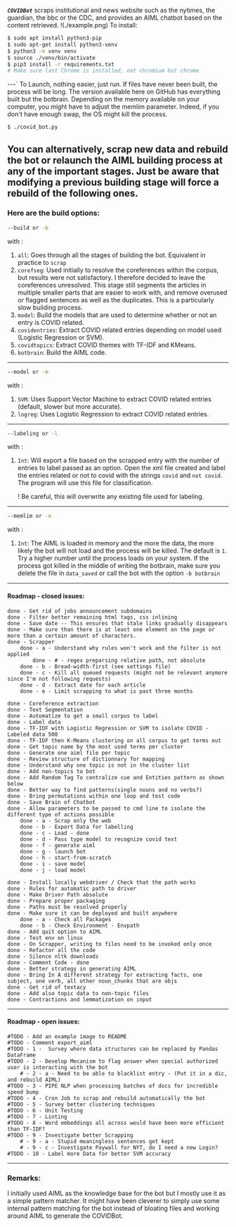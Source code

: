***`COVIDBot`*** scraps institutional and news website such as the nytimes, the guardian, the bbc or the CDC, and provides an AIML chatbot based on the content retrieved.
!(./example.png)
To install:
```sh
$ sudo apt install python3-pip
$ sudo apt-get install python3-venv
$ python3 -m venv venv
$ source ./venv/bin/activate
$ pip3 install -r requirements.txt
# Make sure last Chrome is installed, not chromium but chrome
```
---`
To Launch, nothing easier, just run. If files have never been built, the process will be long.
The version available here on GitHub has everything built but the botbrain. Depending on the memory
available on your computer, you might have to adjust the memlim parameter. Indeed, if you don't have enough
swap, the OS might kill the process.
```sh
$ ./covid_bot.py
```

You can alternatively, scrap new data and rebuild the bot or relaunch the AIML building process at any of the important stages.
Just be aware that modifying a previous building stage will force a rebuild of the following ones.
---
### Here are the build options:

```sh
--build or -b
```
with :
1. `all`: Goes through all the stages of building the bot. Equivalent in practice to
`scrap`
2. `corefseg`: Used initially to resolve the coreferences within the corpus, but results were not satisfactory. I therefore decided to leave the coreferences unresolved. This stage still segments the articles in multiple smaller parts that are easier to work with, and remove overused or flagged sentences as well as the duplicates. This is a particularly slow building process.
3. `model`: Build the models that are used to determine whether or not an entry is COVID related.
4. `covidentries`: Extract COVID related entries depending on model used (Logistic Regression or SVM).
5. `covidtopics`: Extract COVID themes with TF-IDF and KMeans.
6. `botbrain`: Build the AIML code.
---
```sh
--model or -m
```
with :
1. `SVM`: Uses Support Vector Machine to extract COVID related entries (default, slower but more accurate).
2. `logreg`: Uses Logistic Regression to extract COVID related entries.
---
```sh
--labeling or -l
```
with :
1. `Int`: Will export a file based on the scrapped entry with the number of entries to label passed as an option. Open the xml file created and label the entries related or not to covid with the strings `covid` and `not covid`. The program will use this file for classification.

    ! Be careful, this will overwrite any existing file used for labeling.
---
```sh
--memlim or -e
```
with :
1. `Int`: The AIML is loaded in memory and the more the data, the more likely the bot will not load and the process will be killed. The default is `1`. Try a higher number until the process loads on your system. If the process got killed in the middle of writing the botbrain, make sure you delete the file in `data_saved` or call the bot with the option `-b botbrain`

---
#### Roadmap - closed issues:

    done - Get rid of jobs announcement subdomains
    done - Filter better remaining html tags, css inlining
    done - Save date -- This ensures that stale links gradually disappears
    done - Make sure than there is at least one element on the page or more than a certain amount of characters.
    done - Scrapper
        done - a - Understand why rules won't work and the filter is not applied
            done - # - regex preparsing relative path, not absolute
        done - b - Bread-width-first (see settings file)
        done - c - Kill all queued requests (might not be relevant anymore since I'm not following requests)
        done - d - Extract date for each article
        done - e - Limit scrapping to what is past three months

    done - Coreference extraction
    done - Text Segmentation
    done - Automatize to get a small corpus to label
    done - Label data
    done - TF-IDF with Logistic Regression or SVM to isolate COVID - Labeled data 500
    done - TF-IDF then K-Means clustering on all corpus to get terms out
    done - Get topic name by the most used terms per cluster
    done - Generate one aiml file per topic
    done - Review structure of dictionnary for mapping
    done - Understand why one topic is not in the cluster list
    done - Add non-topics to bot
    done - Add Random Tag To centralize cue and Entities pattern as shown below
    done - Better way to find patterns(single nouns and no verbs?)
    done - Bring permutations within one loop and test code
    done - Save Brain of Chatbot
    done - Allow parameters to be passed to cmd line to isolate the different type of actions possible
        done - a - Scrap only the web
        done - b - Export Data for labelling
        done - c - Load - done
        done - d - Pass type model to recognize covid text
        done - f - generate aiml
        done - g - launch bot
        done - h - start-from-scratch
        done - i - save model
        done - j - load model

    done - Install locally webdriver / Check that the path works
    done - Rules for automatic path to driver
    done - Make Driver Path absolute
    done - Prepare proper packaging
    done - Paths must be resolved properly
    done - Make sure it can be deployed and built anywhere
        done - a - Check all Packages
        done - b - Check Environment - Envpath
    done - Add quit option to AIML
    done - Test env on linux
    done - On Scrapper, writing to files need to be invoked only once
    done - Refactor all the code
    done - Silence nltk downloads
    done - Comment Code - done
    done - Better strategy in generating AIML
    done - Bring In A different strategy for extracting facts, one subject, one verb, all other noun_chunks that are objs
    done - Get rid of textacy
    done - Add also topic data to non-topic files
    done - Contractions and lemmatization on input
---
#### Roadmap - open issues:
    #TODO - Add an example image to README
    #TODO - Comment export_aiml
    #TODO - 1 -  Survey where data structures can be replaced by Pandas DataFrame
    #TODO - 2 - Develop Mecanism to flag answer when special authorized user is interacting with the bot
        # - 2 - a - Need to be able to blacklist entry - (Put it in a dic, and rebuild AIML)
    #TODO - 3 - PIPE NLP when processing batches of docs for incredible speed bump
    #TODO - 4 - Cron Job to scrap and rebuild automatically the bot
    #TODO - 5 - Survey better clustering techniques
    #TODO - 6 - Unit Testing
    #TODO - 7 - Linting
    #TODO - 8 - Word embeddings all across would have been more efficient than TF-IDF?
    #TODO - 9 - Investigate better Scrapping
        # - 9 - a - Stupid meaningless sentences get kept
        # - 9 - c - Investigate Paywall for NYT, do I need a new Login?
    #TODO - 10 - Label more Data for better SVM accuracy
---
### Remarks:

I initially used AIML as the knowledge base for the bot but I mostly use it as a simple pattern matcher. It might have been cleverer to simply use some internal pattern matching for the bot instead of bloating files and working around AIML to generate the COVIDBot.